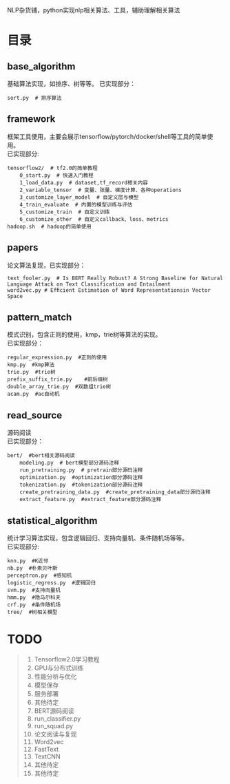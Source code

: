 NLP杂货铺，python实现nlp相关算法、工具，辅助理解相关算法

# 目录

## base_algorithm
基础算法实现，如排序、树等等。
已实现部分：    
```
sort.py  # 排序算法
```
## framework
框架工具使用，主要会展示tensorflow/pytorch/docker/shell等工具的简单使用。      
已实现部分:    
```
tensorflow2/  # tf2.0的简单教程 
    0_start.py  # 快速入门教程
    1_load_data.py  # dataset,tf_record相关内容
    2_variable_tensor  # 变量、张量、梯度计算、各种operations
    3_customize_layer_model  # 自定义层与模型
    4_train_evaluate  # 内置的模型训练与评估
    5_customize_train  # 自定义训练
    6_customize_other  # 自定义callback、loss、metrics
hadoop.sh  # hadoop的简单使用
```
## papers
论文算法复现，已实现部分：    
```
text_fooler.py  # Is BERT Really Robust? A Strong Baseline for Natural Language Attack on Text Classification and Entailment
word2vec.py # Efﬁcient Estimation of Word Representationsin Vector Space
```
## pattern_match
模式识别，包含正则的使用，kmp，trie树等算法的实现。    
已实现部分：    
```
regular_expression.py  #正则的使用
kmp.py  #kmp算法
trie.py  #trie树
prefix_suffix_trie.py    #前后缀树
double_array_trie.py  #双数组trie树
acam.py  #ac自动机
```
## read_source
源码阅读        
已实现部分：    
```
bert/  #bert相关源码阅读
    modeling.py  # bert模型部分源码注释
    run_pretraining.py  # pretrain部分源码注释
    optimization.py  #optimization部分源码注释
    tokenization.py  #tokenization部分源码注释
    create_pretraining_data.py  #create_pretraining_data部分源码注释
    extract_feature.py  #extract_feature部分源码注释
```
## statistical_algorithm
统计学习算法实现，包含逻辑回归、支持向量机、条件随机场等等。    
已实现部分:    
```
knn.py  #K近邻
nb.py  #朴素贝叶斯
perceptron.py  #感知机
logistic_regress.py  #逻辑回归
svm.py  #支持向量机
hmm.py  #隐马尔科夫
crf.py  #条件随机场
tree/  #树相关模型
```

# TODO
> 1. Tensorflow2.0学习教程
>   1. GPU与分布式训练
>   2. 性能分析与优化
>   3. 模型保存
>   4. 服务部署
>   5. 其他待定
> 2. BERT源码阅读
>   1. run_classifier.py
>   2. run_squad.py
> 3. 论文阅读与复现
>   1. Word2vec
>   2. FastText
>   3. TextCNN
>   4. 其他待定
> 4. 其他待定